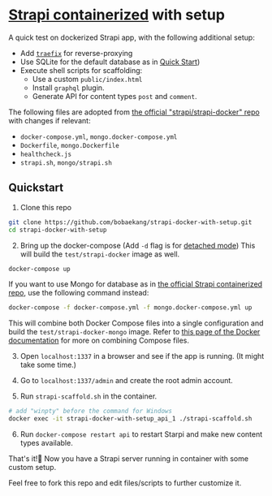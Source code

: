 # [Strapi containerized](https://github.com/strapi/strapi-docker) with setup

A quick test on dockerized Strapi app, with the following additional setup:

- Add [`traefix`](https://traefik.io/) for reverse-proxying
- Use SQLite for the default database as in [Quick Start](https://strapi.io/documentation/3.0.0-alpha.x/getting-started/quick-start.html))
- Execute shell scripts for scaffolding:
  - Use a custom `public/index.html`
  - Install `graphql` plugin.
  - Generate API for content types `post` and `comment`.

The following files are adopted from [the official "strapi/strapi-docker" repo](https://github.com/strapi/strapi-docker) with changes if relevant:

- `docker-compose.yml`, `mongo.docker-compose.yml`
- `Dockerfile`, `mongo.Dockerfile`
- `healthcheck.js`
- `strapi.sh`, `mongo/strapi.sh`

## Quickstart

1. Clone this repo

```sh
git clone https://github.com/bobaekang/strapi-docker-with-setup.git
cd strapi-docker-with-setup
```

2. Bring up the docker-compose (Add `-d` flag is for [detached mode](https://docs.docker.com/v17.09/compose/reference/up/)) This will build the `test/strapi-docker` image as well.

```sh
docker-compose up
```

If you want to use Mongo for database as in [the official Strapi containerized repo](https://github.com/strapi/strapi-docker), use the following command instead:

```sh
docker-compose -f docker-compose.yml -f mongo.docker-compose.yml up
```

This will combine both Docker Compose files into a single configuration and build the `test/strapi-docker-mongo` image. Refer to [this page of the Docker documentation](https://docs.docker.com/compose/reference/overview/#use--f-to-specify-name-and-path-of-one-or-more-compose-files) for more on combining Compose files.

3. Open `localhost:1337` in a browser and see if the app is running. (It might take some time.)

4. Go to `localhost:1337/admin` and create the root admin account.

5. Run `strapi-scaffold.sh` in the container.

```sh
# add "winpty" before the command for Windows
docker exec -it strapi-docker-with-setup_api_1 ./strapi-scaffold.sh
```

6. Run `docker-compose restart api` to restart Starpi and make new content types available.

That's it!:raised_hands: Now you have a Strapi server running in container with some custom setup.

Feel free to fork this repo and edit files/scripts to further customize it.
